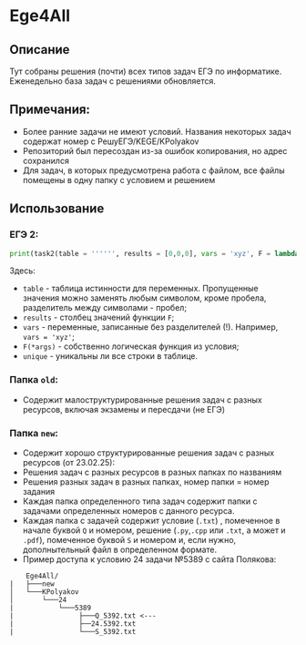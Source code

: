 # Ege4All
## Описание
Тут собраны решения (почти) всех типов задач ЕГЭ по информатике. Еженедельно база задач с решениями обновляется.
## Примечания:
- Более ранние задачи не имеют условий. Названия некоторых задач содержат номер с РешуЕГЭ/KEGE/KPolyakov
- Репозиторий был пересоздан из-за ошибок копирования, но адрес сохранился
- Для задач, в которых предусмотрена работа с файлом, все файлы помещены в одну папку с условием и решением
## Использование
### ЕГЭ 2:
```py
print(task2(table = '''''', results = [0,0,0], vars = 'xyz', F = lambda x,y,z: x==y==z, unique = True))
```
Здесь:
  - ```table``` - таблица истинности для переменных. Пропущенные значения можно заменять любым символом, кроме пробела, разделитель между символами - пробел;
  - ```results``` - столбец значений функции ```F```;
  - ```vars``` - переменные, записанные без разделителей (!). Например, ```vars = 'xyz'```;
  - ```F(*args)``` - собственно логическая функция из условия;
  - ```unique``` - уникальны ли все строки в таблице.
### Папка ```old```:
- Содержит малоструктурированные решения задач с разных ресурсов, включая экзамены и пересдачи (не ЕГЭ)
### Папка ```new```:
- Содержит хорошо структурированные решения задач с разных ресурсов (от 23.02.25):
 - Решения задач с разных ресурсов в разных папках по названиям
 - Решения разных задач в разных папках, номер папки = номер задания
 - Каждая папка определенного типа задач содержит папки с задачами определенных номеров с данного ресурса.
 - Каждая папка с задачей содержит условие (```.txt```) , помеченное в начале буквой ```Q``` и номером, решение (```.py```,```.cpp``` или ```.txt```, а может и ```.pdf```), помеченное буквой ```S``` и номером и, если нужно, дополнытельный файл в определенном формате.
 - Пример доступа к условию 24 задачи №5389 с сайта Полякова:
 ```
     Ege4All/
 |   ├───new
 │   └───KPolyakov
 │       └───24
 |           └───5389
 |                ├───Q_5392.txt <---
 |                ├──24.5392.txt
 |                └───S_5392.txt
  ```